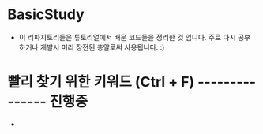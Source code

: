 # BasicStudy
- 이 리파지토리들은 튜토리얼에서 배운 코드들을 정리한 것 입니다. 주로 다시 공부하거나 개발시 미리 장전된 총알로써 사용됩니다. :)

# 빨리 찾기 위한 키워드 (Ctrl + F) --------------- 진행중
-
